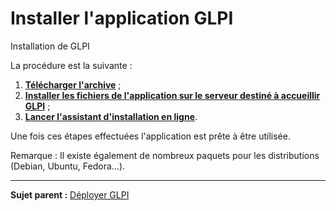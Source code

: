Installer l'application GLPI
============================

Installation de GLPI

La procédure est la suivante :

1.  **[Télécharger l'archive](index.php?fr/04_installer_l'application/02_telecharger_l'archive.md)** ;
2.  **[Installer les fichiers de l'application sur le serveur destiné à accueillir GLPI](index.php?fr/04_installer_l'application/03_copier_les_fichiers.md)** ;
3.  **[Lancer l'assistant d'installation en ligne](index.php?fr/04_installer_l'application/04_assistant_d'installation.md)**.

Une fois ces étapes effectuées l'application est prête à être utilisée.

Remarque : Il existe également de nombreux paquets pour les distributions (Debian, Ubuntu, Fedora...).

---------------
**Sujet parent :** [Déployer GLPI](index.php?fr/03_premiers_pas_avec_GLPI/02_deployer_GLPI.md)
